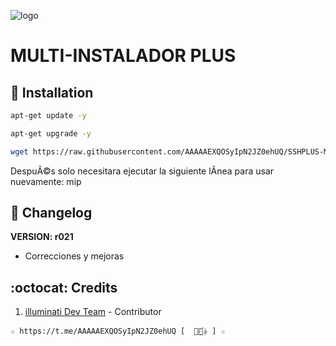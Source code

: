 ﻿![logo](https://github.com/AAAAAEXQOSyIpN2JZ0ehUQ/SSHPLUS-MANAGER-FREE/blob/master/Imagenes/Multi_Instalador_sshplus.png)

# MULTI-INSTALADOR PLUS

## :book: Installation
```bash
apt-get update -y
```
```bash
apt-get upgrade -y
```
```bash
wget https://raw.githubusercontent.com/AAAAAEXQOSyIpN2JZ0ehUQ/SSHPLUS-MANAGER-FREE/master/Install/Multi-Instalador/sshplus.sh && chmod +x sshplus.sh && ./sshplus.sh
```
DespuÃ©s solo necesitara ejecutar la siguiente lÃ­nea para usar nuevamente:  mip

## :scroll: Changelog
**VERSION: r021**
* Correcciones y mejoras

## :octocat: Credits
1. [illuminati Dev Team](https://t.me/AAAAAEXQOSyIpN2JZ0ehUQ) - Contributor
```
☆ https://t.me/AAAAAEXQOSyIpN2JZ0ehUQ [  ⃘⃤꙰✰ ] ☆
```
